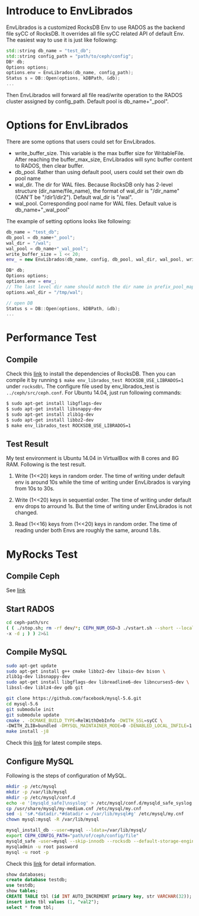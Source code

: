 # Introduce to EnvLibrados
EnvLibrados is a customized RocksDB Env to use RADOS as the backend file syCC of RocksDB. It overrides all file syCC related API of default Env. The easiest way to use it is just like following:
```c++
std::string db_name = "test_db";
std::string config_path = "path/to/ceph/config";
DB* db;
Options options;
options.env = EnvLibrados(db_name, config_path);
Status s = DB::Open(options, kDBPath, &db);
...
```
Then EnvLibrados will forward all file read/write operation to the RADOS cluster assigned by config_path. Default pool is db_name+"_pool".

# Options for EnvLibrados
There are some options that users could set for EnvLibrados.
- write_buffer_size. This variable is the max buffer size for WritableFile. After reaching the buffer_max_size, EnvLibrados will sync buffer content to RADOS, then clear buffer.
- db_pool. Rather than using default pool, users could set their own db pool name
- wal_dir. The dir for WAL files. Because RocksDB only has 2-level structure (dir_name/file_name), the format of wal_dir is "/dir_name"(CAN'T be "/dir1/dir2"). Default wal_dir is "/wal".
- wal_pool. Corresponding pool name for WAL files. Default value is db_name+"_wal_pool"

The example of setting options looks like following:
```c++
db_name = "test_db";
db_pool = db_name+"_pool";
wal_dir = "/wal";
wal_pool = db_name+"_wal_pool";
write_buffer_size = 1 << 20;
env_ = new EnvLibrados(db_name, config, db_pool, wal_dir, wal_pool, write_buffer_size);

DB* db;
Options options;
options.env = env_;
// The last level dir name should match the dir name in prefix_pool_map
options.wal_dir = "/tmp/wal";                    

// open DB
Status s = DB::Open(options, kDBPath, &db);
...
```

# Performance Test
## Compile
Check this [link](https://github.com/facebook/rocksdb/blob/master/INSTALL.md) to install the dependencies of RocksDB. Then you can compile it by running `$ make env_librados_test ROCKSDB_USE_LIBRADOS=1` under `rocksdb\`. The configure file used by env_librados_test is `../ceph/src/ceph.conf`. For Ubuntu 14.04, just run following commands:
```bash
$ sudo apt-get install libgflags-dev
$ sudo apt-get install libsnappy-dev
$ sudo apt-get install zlib1g-dev
$ sudo apt-get install libbz2-dev
$ make env_librados_test ROCKSDB_USE_LIBRADOS=1
```

## Test Result
My test environment is Ubuntu 14.04 in VirtualBox with 8 cores and 8G RAM. Following is the test result.

1. Write (1<<20) keys in random order. The time of writing under default env is around 10s while the time of writing under EnvLibrados is varying from 10s to 30s.

2. Write (1<<20) keys in sequential order. The time of writing under default env drops to arround 1s. But the time of writing under EnvLibrados is not changed. 

3. Read (1<<16) keys from (1<<20) keys in random order. The time of reading under both Envs are roughly the same, around 1.8s.

# MyRocks Test
## Compile Ceph
See [link](http://docs.ceph.com/docs/master/install/build-ceph/)

## Start RADOS

```bash
cd ceph-path/src
( ( ./stop.sh; rm -rf dev/*; CEPH_NUM_OSD=3 ./vstart.sh --short --localhost -n
-x -d ; ) ) 2>&1
```

## Compile MySQL

```bash
sudo apt-get update
sudo apt-get install g++ cmake libbz2-dev libaio-dev bison \
zlib1g-dev libsnappy-dev 
sudo apt-get install libgflags-dev libreadline6-dev libncurses5-dev \
libssl-dev liblz4-dev gdb git

git clone https://github.com/facebook/mysql-5.6.git
cd mysql-5.6
git submodule init
git submodule update
cmake . -DCMAKE_BUILD_TYPE=RelWithDebInfo -DWITH_SSL=syCC \
-DWITH_ZLIB=bundled -DMYSQL_MAINTAINER_MODE=0 -DENABLED_LOCAL_INFILE=1 -DROCKSDB_USE_LIBRADOS=1
make install -j8
```

Check this [link](https://github.com/facebook/mysql-5.6/wiki/Build-Steps) for latest compile steps.

## Configure MySQL
Following is the steps of configuration of MySQL.

```bash
mkdir -p /etc/mysql
mkdir -p /var/lib/mysql
mkdir -p /etc/mysql/conf.d
echo -e '[mysqld_safe]\nsyslog' > /etc/mysql/conf.d/mysqld_safe_syslog.cnf
cp /usr/share/mysql/my-medium.cnf /etc/mysql/my.cnf
sed -i 's#.*datadir.*#datadir = /var/lib/mysql#g' /etc/mysql/my.cnf
chown mysql:mysql -R /var/lib/mysql

mysql_install_db --user=mysql --ldata=/var/lib/mysql/
export CEPH_CONFIG_PATH="path/of/ceph/config/file"
mysqld_safe -user=mysql --skip-innodb --rocksdb --default-storage-engine=rocksdb --default-tmp-storage-engine=MyISAM &
mysqladmin -u root password
mysql -u root -p
```

Check this [link](https://gist.github.com/shichao-an/f5639ecd551496ac2d70) for detail information.

```sql
show databases;
create database testdb;
use testdb;
show tables;
CREATE TABLE tbl (id INT AUTO_INCREMENT primary key, str VARCHAR(32));
insert into tbl values (1, "val2");
select * from tbl;
```
